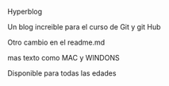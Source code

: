 Hyperblog

Un blog increible para el curso de Git y git Hub


Otro cambio en el readme.md

mas texto como MAC y WINDONS

Disponible para todas las edades